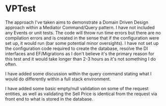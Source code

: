 # VPTest

The approach I've taken aims to demonstrate a Domain Driven Design approach within a Mediator Command/Query pattern. I have not included any Events or unit tests. The code will throw run time errors but there are no compilation errors and is created in the sense that if the configuration were set up, it would run (bar some potential minor oversights). I have not set up the configuration code required to create the database, resolve the DI interfaces and EF/Migrations as I don't believe it's the primary reason for this test and it would take longer than 2-3 hours as it's not something I do often. 

I have added some discussion within the query command stating what I would do differently within a full stack environment. 

I have added some basic empty/null validation on some of the request entities, as well as validating the Sell Price is identical from the request via front end to what is stored in the database.  
